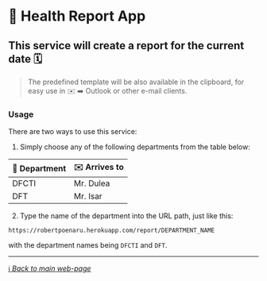 # 🌟 Health Report App

## This service will create a report for the current date 🗓

> The predefined template will be also available in the clipboard, for easy use in ✉️  ➡️  Outlook or other e-mail clients.

### Usage

There are two ways to use this service:

1. Simply choose any of the following departments from the table below:

| 🏢 Department   |   ✉️  Arrives to |
|---|---|
|DFCTI   | Mr. Dulea  |
|DFT| Mr. Isar  |


2. Type the name of the department into the URL path, just like this:

```text
https://robertpoenaru.herokuapp.com/report/DEPARTMENT_NAME
```

with the department names being `DFCTI` and `DFT`.

___

<!-- [ℹ️ *Back to main page*](../../README.md) -->
[ℹ️ *Back to main web-page*](https://robertpoenaru.herokuapp.com/)